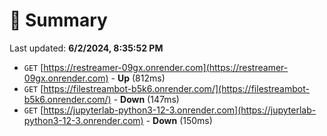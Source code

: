 # 📖 Summary
Last updated: **6/2/2024, 8:35:52 PM**

- `GET` [https://restreamer-09gx.onrender.com](https://restreamer-09gx.onrender.com) - **Up** (812ms)
- `GET` [https://filestreambot-b5k6.onrender.com/](https://filestreambot-b5k6.onrender.com/) - **Down** (147ms)
- `GET` [https://jupyterlab-python3-12-3.onrender.com](https://jupyterlab-python3-12-3.onrender.com) - **Down** (150ms)
